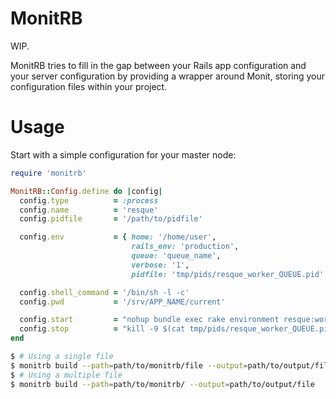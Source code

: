 MonitRB
=======

WIP.

MonitRB tries to fill in the gap between your Rails app configuration and your server configuration by providing a
wrapper around Monit, storing your configuration files within your project.

Usage
=====

Start with a simple configuration for your master node:

```ruby
require 'monitrb'

MonitRB::Config.define do |config|
  config.type          = :process
  config.name          = 'resque'
  config.pidfile       = '/path/to/pidfile'

  config.env           = { home: '/home/user',
                           rails_env: 'production',
                           queue: 'queue_name',
                           verbose: '1',
                           pidfile: 'tmp/pids/resque_worker_QUEUE.pid' }

  config.shell_command = '/bin/sh -l -c'
  config.pwd           = '/srv/APP_NAME/current'

  config.start         = "nohup bundle exec rake environment resque:work >> log/resque_worker_QUEUE.log 2>&1"
  config.stop          = "kill -9 $(cat tmp/pids/resque_worker_QUEUE.pid) && rm -f tmp/pids/resque_worker_QUEUE.pid; exit 0;"
end
```

```bash
$ # Using a single file
$ monitrb build --path=path/to/monitrb/file --output=path/to/output/file
$ # Using a multiple file
$ monitrb build --path=path/to/monitrb/ --output=path/to/output/file
```
